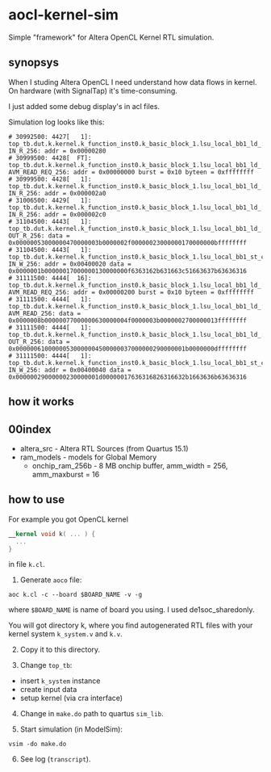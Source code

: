 # aocl-kernel-sim

Simple "framework" for Altera OpenCL Kernel RTL simulation.

## synopsys
When I studing Altera OpenCL I need understand how data flows in kernel.
On hardware (with SignalTap) it's time-consuming.

I just added some debug display's in acl files.

Simulation log looks like this:
```
# 30992500: 4427[   1]: top_tb.dut.k.kernel.k_function_inst0.k_basic_block_1.lsu_local_bb1_ld_: IN_R_256: addr = 0x00000280
# 30999500: 4428[  FT]: top_tb.dut.k.kernel.k_function_inst0.k_basic_block_1.lsu_local_bb1_ld_: AVM_READ_REQ_256: addr = 0x00000000 burst = 0x10 byteen = 0xffffffff
# 30999500: 4428[   1]: top_tb.dut.k.kernel.k_function_inst0.k_basic_block_1.lsu_local_bb1_ld_: IN_R_256: addr = 0x000002a0
# 31006500: 4429[   1]: top_tb.dut.k.kernel.k_function_inst0.k_basic_block_1.lsu_local_bb1_ld_: IN_R_256: addr = 0x000002c0
# 31104500: 4443[   1]: top_tb.dut.k.kernel.k_function_inst0.k_basic_block_1.lsu_local_bb1_ld_: OUT_R_256: data = 0x00000053000000470000003b0000002f00000023000000170000000bffffffff
# 31104500: 4443[   1]: top_tb.dut.k.kernel.k_function_inst0.k_basic_block_1.lsu_local_bb1_st_c1_exe1: IN_W_256: addr = 0x00400020 data = 0x0000001b00000017000000130000000f6363162b631663c51663637b63636316
# 31111500: 4444[  16]: top_tb.dut.k.kernel.k_function_inst0.k_basic_block_1.lsu_local_bb1_ld_: AVM_READ_REQ_256: addr = 0x00000200 burst = 0x10 byteen = 0xffffffff
# 31111500: 4444[   1]: top_tb.dut.k.kernel.k_function_inst0.k_basic_block_1.lsu_local_bb1_ld_: AVM_READ_256: data = 0x0000008b00000077000000630000004f0000003b0000002700000013ffffffff
# 31111500: 4444[   1]: top_tb.dut.k.kernel.k_function_inst0.k_basic_block_1.lsu_local_bb1_ld_: OUT_R_256: data = 0x00000061000000530000004500000037000000290000001b0000000dffffffff
# 31111500: 4444[   1]: top_tb.dut.k.kernel.k_function_inst0.k_basic_block_1.lsu_local_bb1_st_c1_exe1: IN_W_256: addr = 0x00400040 data = 0x00000029000000230000001d00000017636316826316632b1663636b63636316
```

## how it works

## 00index
- altera\_src - Altera RTL Sources (from Quartus 15.1)
- ram\_models - models for Global Memory
   - onchip\_ram\_256b - 8 MB onchip buffer, amm\_width = 256, amm\_maxburst = 16

## how to use
For example you got OpenCL kernel 

```opencl
__kernel void k( ... ) {
  ...
}
```

in file `k.cl`.

1. Generate `aoco` file:
```
aoc k.cl -c --board $BOARD_NAME -v -g
```
where `$BOARD_NAME` is name of board you using. I used de1soc_sharedonly.

You will got directory k, where you find autogenerated RTL files with your kernel system `k_system.v` and `k.v`.

2. Copy it to this directory.

3. Change `top_tb`:
  - insert `k_system` instance
  - create input data
  - setup kernel (via cra interface)

4. Change in `make.do` path to quartus `sim_lib`.

5. Start simulation (in ModelSim):
```
vsim -do make.do
```

6. See log (`transcript`).

